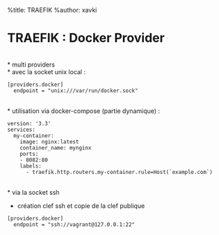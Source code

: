 %title: TRAEFIK
%author: xavki


# TRAEFIK : Docker Provider


<br>
* multi providers

<br>
* avec la socket unix local :

```
[providers.docker]
  endpoint = "unix:///var/run/docker.sock"
```

<br>
* utilisation via docker-compose (partie dynamique) :

```
version: '3.3'
services:
  my-container:
    image: nginx:latest
    container_name: mynginx
    ports:
    - 8082:80
    labels:
      - traefik.http.routers.my-container.rule=Host(`example.com`)
```

<br>
* via la socket ssh

* création clef ssh et copie de la clef publique

```
[providers.docker]
  endpoint = "ssh://vagrant@127.0.0.1:22"
```
